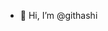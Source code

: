 - 👋 Hi, I’m @githashi

<!---
githashi/githashi is a ✨ special ✨ repository because its `README.md` (this file) appears on your GitHub profile.
You can click the Preview link to take a look at your changes.
--->
